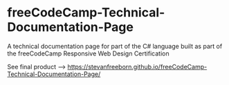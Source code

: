 # freeCodeCamp-Technical-Documentation-Page
A technical documentation page for part of the C# language built as part of the freeCodeCamp Responsive Web Design Certification

See final product --> https://stevanfreeborn.github.io/freeCodeCamp-Technical-Documentation-Page/
